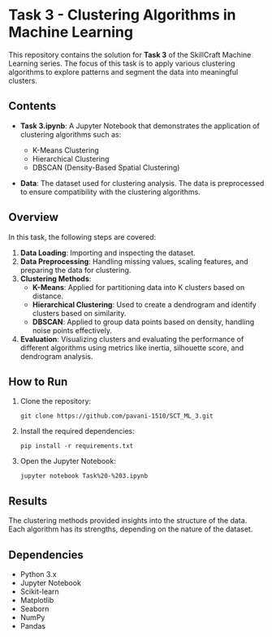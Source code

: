 # Task 3 - Clustering Algorithms in Machine Learning

This repository contains the solution for **Task 3** of the SkillCraft Machine Learning series. The focus of this task is to apply various clustering algorithms to explore patterns and segment the data into meaningful clusters.

## Contents

- **Task 3.ipynb**: A Jupyter Notebook that demonstrates the application of clustering algorithms such as:
  - K-Means Clustering
  - Hierarchical Clustering
  - DBSCAN (Density-Based Spatial Clustering)
  
- **Data**: The dataset used for clustering analysis. The data is preprocessed to ensure compatibility with the clustering algorithms.

## Overview

In this task, the following steps are covered:
1. **Data Loading**: Importing and inspecting the dataset.
2. **Data Preprocessing**: Handling missing values, scaling features, and preparing the data for clustering.
3. **Clustering Methods**:
   - **K-Means**: Applied for partitioning data into K clusters based on distance.
   - **Hierarchical Clustering**: Used to create a dendrogram and identify clusters based on similarity.
   - **DBSCAN**: Applied to group data points based on density, handling noise points effectively.
4. **Evaluation**: Visualizing clusters and evaluating the performance of different algorithms using metrics like inertia, silhouette score, and dendrogram analysis.

## How to Run

1. Clone the repository:
   ```
   git clone https://github.com/pavani-1510/SCT_ML_3.git
   ```
2. Install the required dependencies:
   ```
   pip install -r requirements.txt
   ```
3. Open the Jupyter Notebook:
   ```
   jupyter notebook Task%20-%203.ipynb
   ```

## Results

The clustering methods provided insights into the structure of the data. Each algorithm has its strengths, depending on the nature of the dataset.

## Dependencies

- Python 3.x
- Jupyter Notebook
- Scikit-learn
- Matplotlib
- Seaborn
- NumPy
- Pandas
